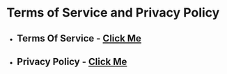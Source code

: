 # Terms of Service and Privacy Policy
- ## Terms Of Service - [Click Me](https://github.com/Aspect-Development/Aspect-Legal/tree/Terms-Of-Service)
- ## Privacy Policy - [Click Me](https://github.com/Aspect-Development/Aspect-Legal/tree/Privacy-Policy)

